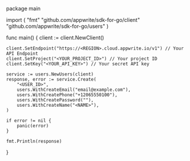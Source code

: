 package main

import (
    "fmt"
    "github.com/appwrite/sdk-for-go/client"
    "github.com/appwrite/sdk-for-go/users"
)

func main() {
    client := client.NewClient()

    client.SetEndpoint("https://<REGION>.cloud.appwrite.io/v1") // Your API Endpoint
    client.SetProject("<YOUR_PROJECT_ID>") // Your project ID
    client.SetKey("<YOUR_API_KEY>") // Your secret API key

    service := users.NewUsers(client)
    response, error := service.Create(
        "<USER_ID>",
        users.WithCreateEmail("email@example.com"),
        users.WithCreatePhone("+12065550100"),
        users.WithCreatePassword(""),
        users.WithCreateName("<NAME>"),
    )

    if error != nil {
        panic(error)
    }

    fmt.Println(response)
}
